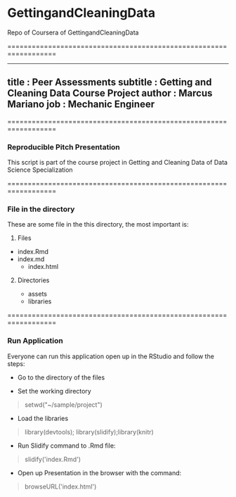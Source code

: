 # GettingandCleaningData

Repo of Coursera of GettingandCleaningData

==================================================================

---
title       : Peer Assessments
subtitle    : Getting and Cleaning Data Course Project
author      : Marcus Mariano
job         : Mechanic Engineer
---
==================================================================

### Reproducible Pitch Presentation

This script is part of the course project in Getting and Cleaning Data of Data Science Specialization

==================================================================

### File in the directory

These are some file in the this directory, the most important is:

1. Files

* index.Rmd
* index.md
    * index.html

2.  Directories

    * assets
    * libraries
    
==================================================================

### Run Application
 
Everyone can run this application open up in the RStudio and follow the steps:

- Go to the directory of the files
 
- Set the working directory

> setwd("~/sample/project")

- Load the libraries

> library(devtools); library(slidify);library(knitr)

- Run Slidify command to .Rmd file:

> slidify('index.Rmd')

- Open up Presentation in the browser with the command:

> browseURL('index.html')
